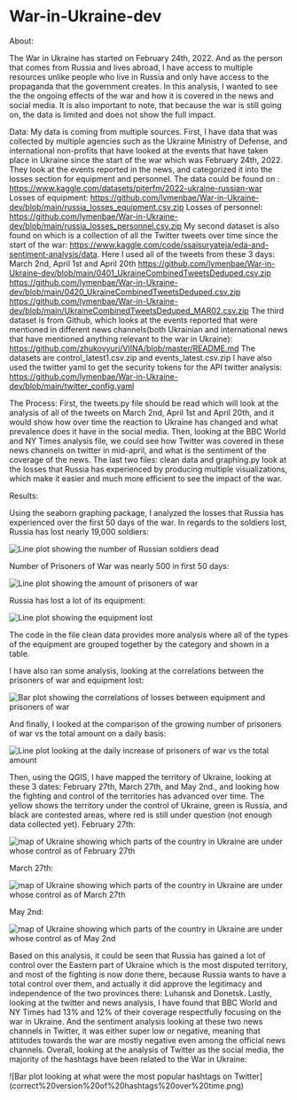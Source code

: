 # War-in-Ukraine-dev
About:

The War in Ukraine has started on February 24th, 2022. And as the person that comes from Russia and lives abroad, I have access to multiple resources unlike people who live in Russia and only have access to the propaganda that the government creates. In this analysis, I wanted to see the the ongoing effects of the war and how it is covered in the news and social media. It is also important to note, that because the war is still going on, the data is limited and does not show the full impact.

Data:
My data is coming from multiple sources. First, I have data that was collected by multiple agencies such as the Ukraine Ministry of Defense, and international non-profits that have looked at the events that have taken place in Ukraine since the start of the war which was February 24th, 2022. They look at the events reported in the news, and categorized it into the losses section for equipment and personnel. The data could be found on  : 
https://www.kaggle.com/datasets/piterfm/2022-ukraine-russian-war
Losses of equipment: https://github.com/lymenbae/War-in-Ukraine-dev/blob/main/russia_losses_equipment.csv.zip
Losses of personnel: https://github.com/lymenbae/War-in-Ukraine-dev/blob/main/russia_losses_personnel.csv.zip
My second dataset is also found on  which is a collection of all the Twitter tweets over time since the start of the war: https://www.kaggle.com/code/ssaisuryateja/eda-and-sentiment-analysis/data. Here I used all of the tweets from these 3 days: March 2nd, April 1st and April 20th
https://github.com/lymenbae/War-in-Ukraine-dev/blob/main/0401_UkraineCombinedTweetsDeduped.csv.zip
https://github.com/lymenbae/War-in-Ukraine-dev/blob/main/0420_UkraineCombinedTweetsDeduped.csv.zip
https://github.com/lymenbae/War-in-Ukraine-dev/blob/main/UkraineCombinedTweetsDeduped_MAR02.csv.zip
The third dataset is from Github, which looks at the events reported that were mentioned in different news channels(both Ukrainian and international news that have mentioned anything relevant to the war in Ukraine): https://github.com/zhukovyuri/VIINA/blob/master/README.md
The datasets are control_latest1.csv.zip and events_latest.csv.zip
I have also used the twitter yaml to get the security tokens for the API twitter analysis: https://github.com/lymenbae/War-in-Ukraine-dev/blob/main/twitter_config.yaml

The Process:
First, the tweets.py file should be read which will look at the analysis of all of the tweets on March 2nd, April 1st and April 20th, and it would show how over time the reaction to Ukraine has changed and what prevalence does it have in the social media.
Then, looking at the BBC World and NY Times analysis file, we could see how Twitter was covered in these news channels on twitter in mid-april, and what is the sentiment of the coverage of the news.
The last two files: clean data and graphing.py look at the losses that Russia has experienced by producing multiple visualizations, which make it easier and much more efficient to see the impact of the war.

Results:

Using the seaborn graphing package, I analyzed the losses that Russia has experienced over the first 50 days of the war.
In regards to the soldiers lost, Russia has lost nearly 19,000 soldiers: 

![Line plot showing the number of Russian soldiers dead](Number%20of%20Russian%20soldiers%20lost.png)

Number of Prisoners of War was nearly 500 in first 50 days: 

![Line plot showing the amount of prisoners of war](Russian%20Prisoners%20of%20War%20in%20Ukraine.png)

Russia has lost a lot of its equipment: 

![Line plot showing the equipment lost](correct%20figure%20for%20the%20equipment%20loss.png)

The code in the file clean data provides more analysis where all of the types of the equipment are grouped together by the category and shown in a table.

I have also ran some analysis, looking at the correlations between the prisoners of war and equipment lost:

![Bar plot showing the correlations of losses between equipment and prisoners of war](POW%20and%20Equipment%20Loss%20Correlation.png)

And finally, I looked at the comparison of the growing number of prisoners of war vs the total amount on a daily basis: 

![Line plot looking at the daily increase of prisoners of war vs the total amount](Daily%20increase%20of%20Prisoners%20of%20war.png)

Then, using the QGIS, I have mapped the territory of Ukraine, looking at these 3 dates: February 27th, March 27th, and May 2nd., and looking how the fighting and control of the territories has advanced over time. The yellow shows the territory under the control of Ukraine, green is Russia, and black are contested areas, where red is still under question (not enough data collected yet).
February 27th:

![map of Ukraine showing which parts of the country in Ukraine are under whose control as of February 27th](map%20of%20Ukraine%2C%2027:02.png)

March 27th:

![map of Ukraine showing which parts of the country in Ukraine are under whose control as of March 27th](Map%20of%20UA%2C%2027:03.png)

May 2nd: 

![map of Ukraine showing which parts of the country in Ukraine are under whose control as of May 2nd](Map%20of%20UA%2C%205:2%20correct.png)

Based on this analysis, it could be seen that Russia has gained a lot of control over the Eastern part of Ukraine which is the most disputed territory, and most of the fighting is now done there, because Russia wants to have a total control over them, and actually it did approve the legitimacy and independence of the two provinces there: Luhansk and Donetsk.
Lastly, looking at the twitter and news analysis, I have found that BBC World and NY Times had 13% and 12% of their coverage respectfully focusing on the war in Ukraine. And the sentiment analysis looking at these two news channels in Twitter, it was either super low or negative, meaning that attitudes towards the war are mostly negative even among the official news channels.
Overall, looking at the analysis of Twitter as the social media, the majority of the hashtags have been related to the War in Ukraine: 

![Bar plot looking at what were the most popular hashtags on Twitter] (correct%20version%20of%20hashtags%20over%20time.png)
